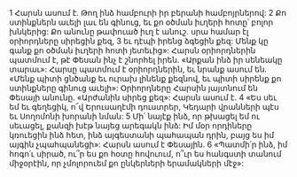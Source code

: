 1 Հարսն ասում է.
Թող ինձ համբուրի իր բերանի համբոյրներով:
2 Քո ստինքներն աւելի լաւ են գինուց,
եւ քո օծման իւղերի հոտը՝ բոլոր խնկերից:
Քո անունը թափուած իւղ է անուշ.
սրա համար էլ օրիորդները սիրեցին քեզ,
3 եւ դէպի իրենց ձգեցին քեզ:
Մենք կը գանք քո օծման իւղերի հոտի յետեւից»:
Հարսն օրիորդներին պատմում է, թէ Փեսան ինչ է շնորհել իրեն.
«Արքան ինձ իր սենեակը տարաւ»:
Հարսը պատմում է օրիորդներին, եւ նրանք ասում են.
«Մենք պիտի ցնծանք եւ ուրախ լինենք քեզնով,
եւ պիտի սիրենք քո ստինքները գինուց աւելի»:
Օրիորդները Հարսին յայտնում են Փեսայի անունը.
«Արժանին սիրեց քեզ»:
Հարսն ասում է.
4 «Ես սեւ եմ եւ գեղեցիկ,
ո՜վ Երուսաղէմի դուստրեր,
Կեդարի վրանների պէս
եւ Սողոմոնի խորանի նման:
5 Մի՛ նայէք ինձ, որ թխացել եմ ու սեւացել,
քանզի խէթ նայեց արեգակն ինձ:
Իմ մօր որդիները կռուեցին ինձ հետ,
ինձ այգեստանի պահապան դրին,
բայց ես իմ այգին չպահպանեցի»:
Հարսն ասում է Փեսային.
6 «Պատմի՛ր ինձ, իմ հոգո՛ւ սիրած,
ու՞ր ես քո հօտը հովուում,
ո՞ւր ես հանգստի տանում միջօրէին,
որ չմոլորուեմ քո ընկերների երամակների մէջ»:
